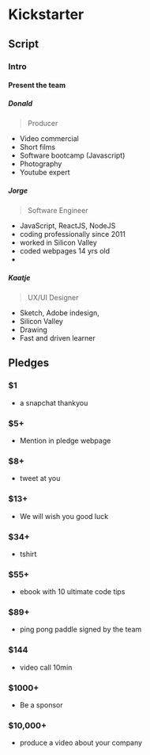 # Kickstarter


## Script
### Intro

#### Present the team


##### Donald
> Producer

- Video commercial
- Short films
- Software bootcamp (Javascript)
- Photography
- Youtube expert

##### Jorge
> Software Engineer

- JavaScript, ReactJS, NodeJS
- coding professionally since 2011
- worked in Silicon Valley 
- coded webpages 14 yrs old
- 

##### Kaatje
> UX/UI Designer

- Sketch, Adobe indesign, 
- Silicon Valley
- Drawing
- Fast and driven learner


## Pledges
### $1
- a snapchat thankyou

### $5+
- Mention in pledge webpage

### $8+
- tweet at you

### $13+
- We will wish you good luck

### $34+
- tshirt

### $55+
- ebook with 10 ultimate code tips

### $89+
- ping pong paddle signed by the team

### $144
- video call 10min

### $1000+
- Be a sponsor

### $10,000+
- produce a video about your company


